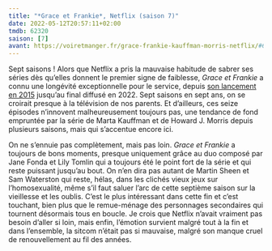 ```yaml
---
title: "*Grace et Frankie*, Netflix (saison 7)"
date: 2022-05-12T20:57:11+02:00
tmdb: 62320 
saison: [7]
avant: https://voiretmanger.fr/grace-frankie-kauffman-morris-netflix/#6
---
```


Sept saisons ! Alors que Netflix a pris la mauvaise habitude de sabrer ses séries dès qu’elles donnent le premier signe de faiblesse, *Grace et Frankie* a connu une longévité exceptionnelle pour le service, depuis [son lancement en 2015](https://voiretmanger.fr/grace-frankie-kauffman-morris-netflix/) jusqu’au final diffusé en 2022. Sept saisons en sept ans, on se croirait presque à la télévision de nos parents. Et d’ailleurs, ces seize épisodes n’innovent malheureusement toujours pas, une tendance de fond empruntée par la série de Marta Kauffman et de Howard J. Morris depuis plusieurs saisons, mais qui s’accentue encore ici.

On ne s’ennuie pas complètement, mais pas loin. *Grace et Frankie* a toujours de bons moments, presque uniquement grâce au duo composé par Jane Fonda et Lily Tomlin qui a toujours été le point fort de la série et qui reste puissant jusqu’au bout. On n’en dira pas autant de Martin Sheen et Sam Waterston qui reste, hélas, dans les clichés vieux jeux sur l’homosexualité, même s’il faut saluer l’arc de cette septième saison sur la vieillesse et les oublis. C’est le plus intéressant dans cette fin et c’est touchant, bien plus que le remue-ménage des personnages secondaires qui tournent désormais tous en boucle. Je crois que Netflix n’avait vraiment pas besoin d’aller si loin, mais enfin, l’émotion survient malgré tout à la fin et dans l’ensemble, la sitcom n’était pas si mauvaise, malgré son manque cruel de renouvellement au fil des années.